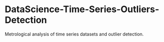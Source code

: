 # DataScience-Time-Series-Outliers-Detection
Metrological analysis of time series datasets and outlier detection.
